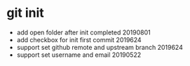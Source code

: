 # git init

- add open folder after init completed 20190801
- add checkbox for init first commit 2019624
- support set github remote and upstream branch 2019624
- support set username and email  20190522